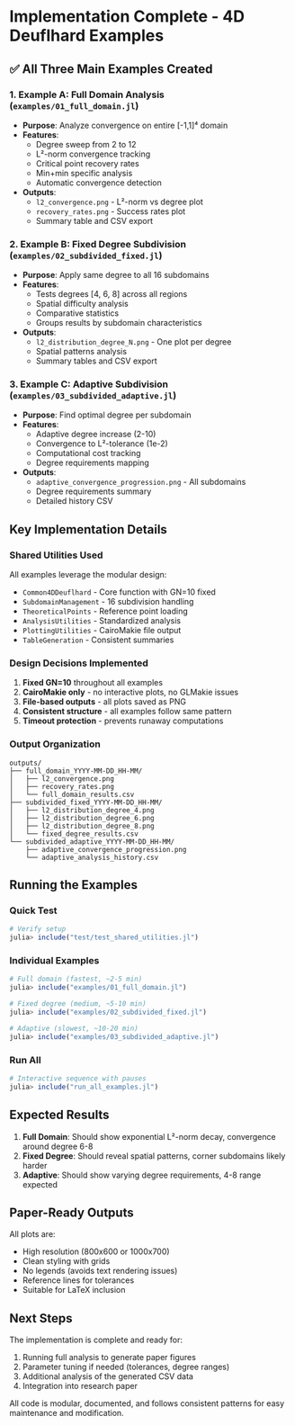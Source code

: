 # Implementation Complete - 4D Deuflhard Examples

## ✅ All Three Main Examples Created

### 1. Example A: Full Domain Analysis (`examples/01_full_domain.jl`)
- **Purpose**: Analyze convergence on entire [-1,1]⁴ domain
- **Features**:
  - Degree sweep from 2 to 12
  - L²-norm convergence tracking
  - Critical point recovery rates
  - Min+min specific analysis
  - Automatic convergence detection
- **Outputs**:
  - `l2_convergence.png` - L²-norm vs degree plot
  - `recovery_rates.png` - Success rates plot
  - Summary table and CSV export

### 2. Example B: Fixed Degree Subdivision (`examples/02_subdivided_fixed.jl`)
- **Purpose**: Apply same degree to all 16 subdomains
- **Features**:
  - Tests degrees [4, 6, 8] across all regions
  - Spatial difficulty analysis
  - Comparative statistics
  - Groups results by subdomain characteristics
- **Outputs**:
  - `l2_distribution_degree_N.png` - One plot per degree
  - Spatial patterns analysis
  - Summary tables and CSV export

### 3. Example C: Adaptive Subdivision (`examples/03_subdivided_adaptive.jl`)
- **Purpose**: Find optimal degree per subdomain
- **Features**:
  - Adaptive degree increase (2-10)
  - Convergence to L²-tolerance (1e-2)
  - Computational cost tracking
  - Degree requirements mapping
- **Outputs**:
  - `adaptive_convergence_progression.png` - All subdomains
  - Degree requirements summary
  - Detailed history CSV

## Key Implementation Details

### Shared Utilities Used
All examples leverage the modular design:
- `Common4DDeuflhard` - Core function with GN=10 fixed
- `SubdomainManagement` - 16 subdivision handling
- `TheoreticalPoints` - Reference point loading
- `AnalysisUtilities` - Standardized analysis
- `PlottingUtilities` - CairoMakie file output
- `TableGeneration` - Consistent summaries

### Design Decisions Implemented
1. **Fixed GN=10** throughout all examples
2. **CairoMakie only** - no interactive plots, no GLMakie issues
3. **File-based outputs** - all plots saved as PNG
4. **Consistent structure** - all examples follow same pattern
5. **Timeout protection** - prevents runaway computations

### Output Organization
```
outputs/
├── full_domain_YYYY-MM-DD_HH-MM/
│   ├── l2_convergence.png
│   ├── recovery_rates.png
│   └── full_domain_results.csv
├── subdivided_fixed_YYYY-MM-DD_HH-MM/
│   ├── l2_distribution_degree_4.png
│   ├── l2_distribution_degree_6.png
│   ├── l2_distribution_degree_8.png
│   └── fixed_degree_results.csv
└── subdivided_adaptive_YYYY-MM-DD_HH-MM/
    ├── adaptive_convergence_progression.png
    └── adaptive_analysis_history.csv
```

## Running the Examples

### Quick Test
```julia
# Verify setup
julia> include("test/test_shared_utilities.jl")
```

### Individual Examples
```julia
# Full domain (fastest, ~2-5 min)
julia> include("examples/01_full_domain.jl")

# Fixed degree (medium, ~5-10 min)
julia> include("examples/02_subdivided_fixed.jl")

# Adaptive (slowest, ~10-20 min)
julia> include("examples/03_subdivided_adaptive.jl")
```

### Run All
```julia
# Interactive sequence with pauses
julia> include("run_all_examples.jl")
```

## Expected Results

1. **Full Domain**: Should show exponential L²-norm decay, convergence around degree 6-8
2. **Fixed Degree**: Should reveal spatial patterns, corner subdomains likely harder
3. **Adaptive**: Should show varying degree requirements, 4-8 range expected

## Paper-Ready Outputs

All plots are:
- High resolution (800x600 or 1000x700)
- Clean styling with grids
- No legends (avoids text rendering issues)
- Reference lines for tolerances
- Suitable for LaTeX inclusion

## Next Steps

The implementation is complete and ready for:
1. Running full analysis to generate paper figures
2. Parameter tuning if needed (tolerances, degree ranges)
3. Additional analysis of the generated CSV data
4. Integration into research paper

All code is modular, documented, and follows consistent patterns for easy maintenance and modification.